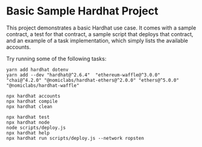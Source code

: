 # Basic Sample Hardhat Project

This project demonstrates a basic Hardhat use case. It comes with a sample contract, a test for that contract, a sample script that deploys that contract, and an example of a task implementation, which simply lists the available accounts.

Try running some of the following tasks:



```shell
yarn add hardhat dotenv
yarn add --dev "hardhat@^2.6.4"  "ethereum-waffle@^3.0.0" "chai@^4.2.0" "@nomiclabs/hardhat-ethers@^2.0.0" "ethers@^5.0.0" "@nomiclabs/hardhat-waffle"

npx hardhat accounts
npx hardhat compile
npx hardhat clean

npx hardhat test
npx hardhat node
node scripts/deploy.js
npx hardhat help
npx hardhat run scripts/deploy.js --network ropsten 
```

